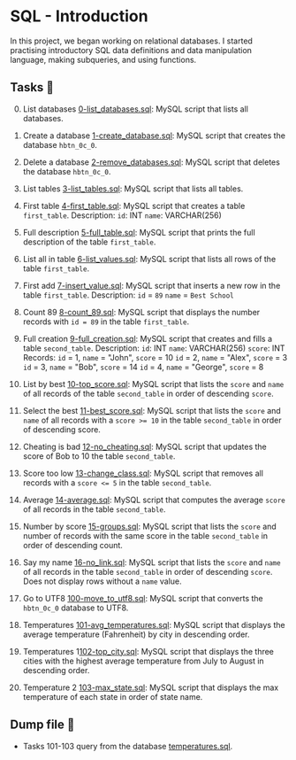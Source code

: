 # SQL - Introduction

In this project, we began working on relational databases. I started practising introductory SQL data definitions and data manipulation language, making subqueries, and using functions.

## Tasks :page_with_curl:

0. List databases
 [0-list_databases.sql](./0-list_databases.sql): MySQL script that lists all databases.

1. Create a database
   [1-create_database.sql](./1-create_database.sql): MySQL script that creates the database `hbtn_0c_0`.
  
2. Delete a database
 [2-remove_databases.sql](./2-remove_databases.sql): MySQL script that deletes the database `hbtn_0c_0`.

3. List tables
   [3-list_tables.sql](./3-list_tables.sql): MySQL script that lists all tables.
  
4. First table
   [4-first_table.sql](./4-first_table.sql): MySQL script that creates a table `first_table`.
   Description:
     `id`: INT
     `name`: VARCHAR(256)

5. Full description
  [5-full_table.sql](./5-full_table.sql): MySQL script that prints the full description of the table `first_table`.
  
6. List all in table
   [6-list_values.sql](./6-list_values.sql): MySQL script that lists all rows of the table
  `first_table`.

7. First add
   [7-insert_value.sql](./7-insert_value.sql): MySQL script that inserts a new row in the table `first_table`.
   Description:
     `id` = `89`
     `name` = `Best School`

8. Count 89
   [8-count_89.sql](./8-count_89.sql): MySQL script that displays the number records with `id = 89` in the table `first_table`.

9. Full creation
   [9-full_creation.sql](./9-full_creation.sql): MySQL script that creates and fills a table `second_table`.
   Description:
     `id`: INT
     `name`: VARCHAR(256)
     `score`: INT
   Records:
     `id` = 1, `name` = "John", `score` = 10
     `id` = 2, `name` = "Alex", `score` = 3
     `id` = 3, `name` = "Bob", `score` = 14
     `id` = 4, `name` = "George", `score` = 8

10. List by best
[10-top_score.sql](./10-top_score.sql): MySQL script that lists the `score` and `name` of all records of the table `second_table` in order of descending `score`.

11. Select the best
   [11-best_score.sql](./11-best_score.sql): MySQL script that lists the `score` and `name` of all records with a `score >= 10` in the table `second_table` in order of descending score.


12. Cheating is bad
 [12-no_cheating.sql](./12-no_cheating.sql): MySQL script that updates the score of Bob to 10 the table `second_table`.

13. Score too low
[13-change_class.sql](./13-change_class.sql): MySQL script that removes all records with a `score <= 5` in the table `second_table`.

14. Average
  [14-average.sql](./14-average.sql): MySQL script that computes the average `score` of all records in the table `second_table`.

15. Number by score
   [15-groups.sql](./15-groups.sql): MySQL script that lists the `score` and number of records with the same score in the table `second_table` in order of descending count.

16. Say my name
   [16-no_link.sql](./16-no_link.sql): MySQL script that lists the `score` and `name` of all records in the table `second_table` in order of descending `score`.
   Does not display rows without a `name` value.

17. Go to UTF8
   [100-move_to_utf8.sql](./100-move_to_utf8.sql): MySQL script that converts the `hbtn_0c_0` database to UTF8.

18. Temperatures 
   [101-avg_temperatures.sql](./101-avg_temperatures.sql): MySQL script that displays the average temperature (Fahrenheit) by city in descending order.

19. Temperatures 
1[102-top_city.sql](./102-top_city.sql): MySQL script that displays the three cities with the highest average temperature from July to August in descending order.

20. Temperature 
2 [103-max_state.sql](./103-max_state.sql): MySQL script that displays the max temperature of each state in order of state name.
  
## Dump file :dolphin:
- Tasks 101-103 query from the database [temperatures.sql](./temperatures.sql).
